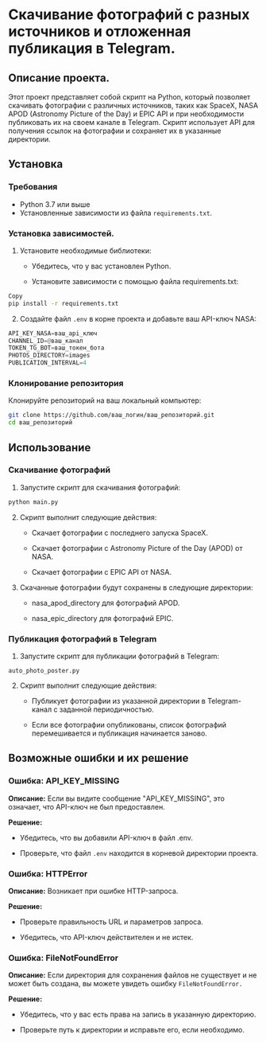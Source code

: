 # Скачивание фотографий с разных источников и отложенная публикация в Telegram.

## Описание проекта.
Этот проект представляет собой скрипт на Python, который позволяет скачивать фотографии с различных источников, таких как SpaceX, NASA APOD (Astronomy Picture of the Day) и EPIC API и при необходимости публиковать их на своем канале в Telegram. Скрипт использует API для получения ссылок на фотографии и сохраняет их в указанные директории.

## Установка
### Требования
- Python 3.7 или выше
- Установленные зависимости из файла `requirements.txt`.
### Установка зависимостей.

1. Установите необходимые библиотеки:
   * Убедитесь, что у вас установлен Python.

   * Установите зависимости с помощью файла requirements.txt:

```bash
Copy
pip install -r requirements.txt
```
2. Создайте файл `.env` в корне проекта и добавьте ваш API-ключ NASA:
```python
API_KEY_NASA=ваш_api_ключ
CHANNEL_ID=@ваш_канал
TOKEN_TG_BOT=ваш_токен_бота
PHOTOS_DIRECTORY=images
PUBLICATION_INTERVAL=4
```
### Клонирование репозитория
Клонируйте репозиторий на ваш локальный компьютер:

```bash
git clone https://github.com/ваш_логин/ваш_репозиторий.git
cd ваш_репозиторий
```
## Использование
### Скачивание фотографий
1. Запустите скрипт для скачивания фотографий:

```python
python main.py 
```
2. Скрипт выполнит следующие действия:

   * Скачает фотографии с последнего запуска SpaceX.

   * Скачает фотографии с Astronomy Picture of the Day (APOD) от NASA.

   * Скачает фотографии с EPIC API от NASA.

3. Скачанные фотографии будут сохранены в следующие директории:

   * nasa_apod_directory для фотографий APOD.

   * nasa_epic_directory для фотографий EPIC.

### Публикация фотографий в Telegram
1. Запустите скрипт для публикации фотографий в Telegram:
```pyhton
auto_photo_poster.py
```
2. Скрипт выполнит следующие действия:

   * Публикует фотографии из указанной директории в Telegram-канал с заданной периодичностью.

   * Если все фотографии опубликованы, список фотографий перемешивается и публикация начинается заново.

## Возможные ошибки и их решение
### Ошибка: API_KEY_MISSING
**Описание:** Если вы видите сообщение "API_KEY_MISSING", это означает, что API-ключ не был предоставлен.

**Решение:**

   * Убедитесь, что вы добавили API-ключ в файл .env.

   * Проверьте, что файл `.env` находится в корневой директории проекта.

### Ошибка: HTTPError
**Описание:** Возникает при ошибке HTTP-запроса.

**Решение:**

   * Проверьте правильность URL и параметров запроса.

   * Убедитесь, что API-ключ действителен и не истек.

### Ошибка: FileNotFoundError
**Описание:** Если директория для сохранения файлов не существует и не может быть создана, вы можете увидеть ошибку `FileNotFoundError.`

**Решение:**
   
   * Убедитесь, что у вас есть права на запись в указанную директорию.

   * Проверьте путь к директории и исправьте его, если необходимо.
